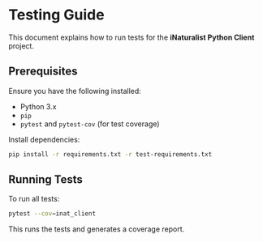 # Testing Guide

This document explains how to run tests for the **iNaturalist Python Client** project.

## Prerequisites

Ensure you have the following installed:

- Python 3.x
- `pip`
- `pytest` and `pytest-cov` (for test coverage)

Install dependencies:

```bash
pip install -r requirements.txt -r test-requirements.txt
```

## Running Tests

To run all tests:

```bash
pytest --cov=inat_client
```

This runs the tests and generates a coverage report.
